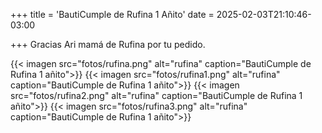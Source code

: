 +++
title = 'BautiCumple de Rufina 1 Añito'
date = 2025-02-03T21:10:46-03:00

+++
Gracias Ari mamá de Rufina por tu pedido.

{{< imagen src="fotos/rufina.png" alt="rufina" caption="BautiCumple de Rufina 1 añito">}}
{{< imagen src="fotos/rufina1.png" alt="rufina" caption="BautiCumple de Rufina 1 añito">}}
{{< imagen src="fotos/rufina2.png" alt="rufina" caption="BautiCumple de Rufina 1 añito">}}
{{< imagen src="fotos/rufina3.png" alt="rufina" caption="BautiCumple de Rufina 1 añito">}}

